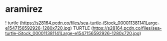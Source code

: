# aramirez
! turtle (https://s28164.pcdn.co/files/sea-turtle-iStock_000011381141Large-e1547156592926-1280x720.jpg)
TURTLE (https://s28164.pcdn.co/files/sea-turtle-iStock_000011381141Large-e1547156592926-1280x720.jpg)